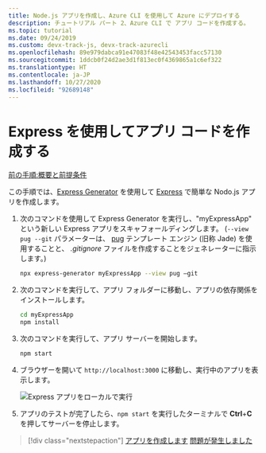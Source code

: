 ```yaml
---
title: Node.js アプリを作成し、Azure CLI を使用して Azure にデプロイする
description: チュートリアル パート 2、Azure CLI で アプリ コードを作成する。
ms.topic: tutorial
ms.date: 09/24/2019
ms.custom: devx-track-js, devx-track-azurecli
ms.openlocfilehash: 89e979dabca91e47083f48e42543453facc57130
ms.sourcegitcommit: 1ddcb0f24d2ae3d1f813ec0f4369865a1c6ef322
ms.translationtype: HT
ms.contentlocale: ja-JP
ms.lasthandoff: 10/27/2020
ms.locfileid: "92689148"
---
```

# <a name="create-the-app-code-using-express"></a>Express を使用してアプリ コードを作成する

[前の手順:概要と前提条件](tutorial-vscode-azure-cli-node-01.md)

この手順では、[Express Generator](https://expressjs.com/en/starter/generator.html) を使用して [Express](https://www.expressjs.com) で簡単な Nodo.js アプリを作成します。

1. 次のコマンドを使用して Express Generator を実行し、"myExpressApp" という新しい Express アプリをスキャフォールディングします。 (`--view pug --git` パラメーターは、 [pug](https://pugjs.org/api/getting-started.html) テンプレート エンジン (旧称 Jade) を使用することと、 *.gitignore* ファイルを作成することをジェネレーターに指示します。)

    ```bash
    npx express-generator myExpressApp --view pug –git
    ```

1. 次のコマンドを実行して、アプリ フォルダーに移動し、アプリの依存関係をインストールします。

    ```bash
    cd myExpressApp
    npm install
    ```

1. 次のコマンドを実行して、アプリ サーバーを開始します。

    ```bash
    npm start
    ```

1. ブラウザーを開いて `http://localhost:3000` に移動し、実行中のアプリを表示します。

    ![Express アプリをローカルで実行](media/azure-cli/local-app.png)

1. アプリのテストが完了したら、`npm start` を実行したターミナルで **Ctrl**+**C** を押してサーバーを停止します。

> [!div class="nextstepaction"]
> [アプリを作成します](tutorial-vscode-azure-cli-node-03.md) [問題が発生しました](https://www.research.net/r/PWZWZ52?tutorial=node-deployment&step=express)

